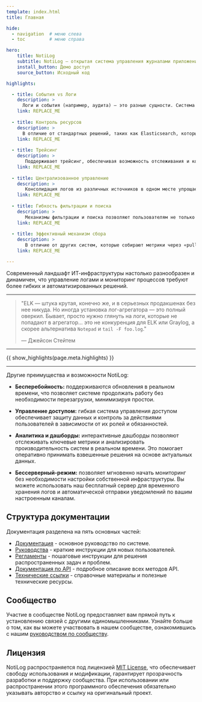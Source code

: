 ```yaml
---
template: index.html
title: Главная

hide:
  - navigation  # меню слева
  - toc         # меню справа

hero:
    title: NotiLog
    subtitle: NotiLog — открытая cистема управления журналами приложений, мониторингом процессов, отправкой уведомлений и эскалацией инцидентов.
    install_button: Демо доступ
    source_button: Исходный код

highlights:

  - title: События vs Логи
    description: >
      Логи и события (например, аудита) — это разные сущности. Система поддерживает оба подхода, предоставляя инструменты для отправки и хранения как логов для отладки, так и более структурированных событий для аудита, что делает систему более универсальной.
    link: REPLACE_ME
  
  - title: Контроль ресурсов
    description: >
      В отличие от стандартных решений, таких как Elasticsearch, которые могут быть громоздкими и дорогостоящими с точки зрения хранения и обработки логов, используется подход с метками, вдохновленный Grafana Loki, чтобы сократить объем хранимых данных без потери ключевой информации.
    link: REPLACE_ME
  
  - title: Трейсинг
    description: >
       Поддерживает трейсинг, обеспечивая возможность отслеживания и корреляции событий в распределённых системах, позволяя связывать события между сервисами для полной картины потока данных, что значительно облегчает отладку и мониторинг сложных систем.
    link: REPLACE_ME
  
  - title: Централизованное управление
    description: >
       Консолидация логов из различных источников в одном месте упрощает их мониторинг, администрирование и анализ, исключая необходимость работы с разрозненными лог-файлами на разных серверах, что обеспечиваниет высокую степень контроля и скорость реакции на инциденты.
    link: REPLACE_ME
  
  - title: Гибкость фильтрации и поиска
    description: >
       Механизмы фильтрации и поиска позволяют пользователям не только быстро находить нужные данные, но и гибко настраивать критерии поиска, группировать и сортировать логи по ключевым параметрам, что значительно улучшает эффективность расследований и диагностики проблем.
    link: REPLACE_ME
  
  - title: Эффективный механизм сбора
    description: >
       В отличие от других систем, которые собирают метрики через «pull», наша система получает логи через «push», что упрощает интеграцию с приложениями, снижает нагрузку на сеть и обеспечивает более оперативную доставку данных без необходимости постоянных опросов.
    link: REPLACE_ME

---
```

Современный ландшафт ИТ-инфраструктуры настолько разнообразен и динамичен, что управление логами и мониторинг процессов требуют более гибких и автоматизированных решений.

<hr>

> "ELK — штука крутая, конечно же, и в серьезных продакшенах без нее никуда. Но иногда установка лог-агрегатора — это полный оверкил. Бывает, просто нужно глянуть на логи, которые не попадают в агрегатор... это не конкуренция для ELK или Graylog, а скорее альтернатива `Notepad` и `tail -F foo.log`."
>
> — Джейсон Стейтем

<hr>
{{ show_highlights(page.meta.highlights) }}
<hr>

Другие преимущества и возможности NotiLog:
  
- <b>Бесперебойность:</b>
  поддерживаются обновления в реальном времени, что позволяет системе продолжать работу без необходимости перезагрузки, минимизируя простои.

- <b>Управление доступом:</b>
  гибкая система управления доступом обеспечивает защиту данных и контроль за действиями пользователей в зависимости от их ролей и обязанностей.

- <b>Аналитика и дашборды:</b>
  интерактивные дашборды позволяют отслеживать ключевые метрики и анализировать производительность систем в реальном времени. Это помогает оперативно принимать взвешенные решения на основе актуальных данных.

- <b>Бессерверный-режим:</b>
  позволяет мгновенно начать мониторинг без необходимости настройки собственной инфраструктуры. Вы можете использовать наш бесплатный сервер для временного хранения логов и автоматической отправки уведомлений по вашим настроенным каналам.


## Структура документации

Документация разделена на пять основных частей:

- [Документация](d/intro.md) - основное руководство по системе.
- [Руководства](g/index.md) - краткие инструкции для новых пользователей.
- [Регламенты](r/index.md) - пошаговые инструкции для решения распространенных задач и проблем.
- [Документация по API](http://backend.notilog.ru:9999/docs) - подробное описание всех методов API.
- [Технические ссылки](t/index.md) - справочные материалы и полезные технические ресурсы.

## Сообщество

Участие в сообществе NotiLog предоставляет вам прямой путь к установлению связей с другими единомышленниками. Узнайте больше о том, как вы можете участвовать в нашем сообществе, ознакомившись с нашим [руководством по сообществу](g/community.md).

## Лицензия

NotiLog распространяется под лицензией [MIT License](https://github.com/ForceFledgling/notilog/blob/main/LICENSE), что обеспечивает свободу использования и модификации, гарантирует прозрачность разработки и поддержку сообщества. При использовании или распространении этого программного обеспечения обязательно указывать авторство и ссылку на оригинальный проект.
